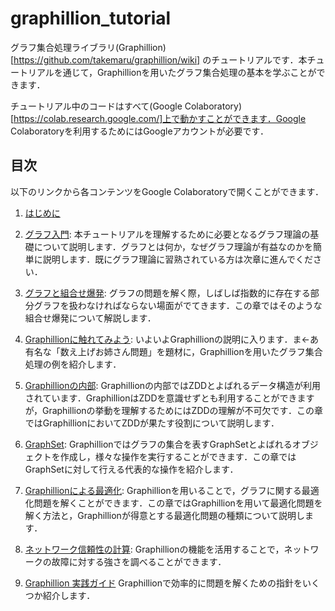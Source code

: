 # graphillion_tutorial

グラフ集合処理ライブラリ(Graphillion)[https://github.com/takemaru/graphillion/wiki] のチュートリアルです．本チュートリアルを通じて，Graphillionを用いたグラフ集合処理の基本を学ぶことができます．

チュートリアル中のコードはすべて(Google Colaboratory)[https://colab.research.google.com/]上で動かすことができます．Google Colaboratoryを利用するためにはGoogleアカウントが必要です．

## 目次
以下のリンクから各コンテンツをGoogle Colaboratoryで開くことができます．

1. [はじめに](https://colab.research.google.com/github/nsnmsak/graphillion_tutorial/blob/master/ja/01_introduction.ipynb)
2. [グラフ入門](https://colab.research.google.com/github/nsnmsak/graphillion_tutorial/blob/master/ja/02_graph_theory.ipynb):  本チュートリアルを理解するために必要となるグラフ理論の基礎について説明します．グラフとは何か，なぜグラフ理論が有益なのかを簡単に説明します．既にグラフ理論に習熟されている方は次章に進んでください．

3. [グラフと組合せ爆発](https://colab.research.google.com/github/nsnmsak/graphillion_tutorial/blob/master/ja/03_graph_and_combinatorial_explosion.ipynb): グラフの問題を解く際，しばしば指数的に存在する部分グラフを扱わなければならない場面がでてきます．この章ではそのような組合せ爆発について解説します．

4. [Graphillionに触れてみよう](https://colab.research.google.com/github/nsnmsak/graphillion_tutorial/blob/master/ja/04_graphillion_first_step.ipynb): いよいよGraphillionの説明に入ります．ま←あ有名な「数え上げお姉さん問題」を題材に，Graphillionを用いたグラフ集合処理の例を紹介します．

5. [Graphillionの内部](https://colab.research.google.com/github/nsnmsak/graphillion_tutorial/blob/master/ja/05_graphillion_and_zdd.ipynb): Graphillionの内部ではZDDとよばれるデータ構造が利用されています．GraphillionはZDDを意識せずとも利用することができますが，Graphillionの挙動を理解するためにはZDDの理解が不可欠です．この章ではGraphillionにおいてZDDが果たす役割について説明します．

6. [GraphSet](https://colab.research.google.com/github/nsnmsak/graphillion_tutorial/blob/master/ja/06_graph_set.ipynb): Graphillionではグラフの集合を表すGraphSetとよばれるオブジェクトを作成し，様々な操作を実行することができます．この章ではGraphSetに対して行える代表的な操作を紹介します．

7. [Graphillionによる最適化](https://colab.research.google.com/github/nsnmsak/graphillion_tutorial/blob/master/ja/07_answering_path_query.ipynb): Graphillionを用いることで，グラフに関する最適化問題を解くことができます．この章ではGraphillionを用いて最適化問題を解く方法と，Graphillionが得意とする最適化問題の種類について説明します．
8. [ネットワーク信頼性の計算](https://colab.research.google.com/github/nsnmsak/graphillion_tutorial/blob/master/ja/08_network_reliability.ipynb): Graphillionの機能を活用することで，ネットワークの故障に対する強さを調べることができます．
9. [Graphillion 実践ガイド](https://colab.research.google.com/github/nsnmsak/graphillion_tutorial/blob/master/ja/08_practtical_guide.ipynb) Graphillionで効率的に問題を解くための指針をいくつか紹介します．